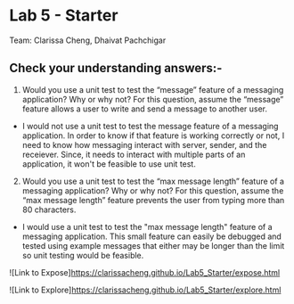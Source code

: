 # Lab 5 - Starter
Team:
Clarissa Cheng,
Dhaivat Pachchigar

## Check your understanding answers:-
1. Would you use a unit test to test the “message” feature of a messaging application? Why or why not? For this question, assume the “message” feature allows a user to write and send a message to another user.
* I would not use a unit test to test the message feature of a messaging application. In order to know if that feature is working correctly or not, I need to know how messaging interact with server, sender, and the receiever. Since, it needs to interact
  with multiple parts of an application, it won't be feasible to use unit test.
2. Would you use a unit test to test the “max message length” feature of a messaging application? Why or why not? For this question, assume the “max message length” feature prevents the user from typing more than 80 characters.
* I would use a unit test to test the "max message length" feature of a messaging application. This small feature can easily be debugged and tested using example messages that either may be longer than the limit so unit testing would be feasible. 

![Link to Expose]https://clarissacheng.github.io/Lab5_Starter/expose.html

![Link to Explore]https://clarissacheng.github.io/Lab5_Starter/explore.html

